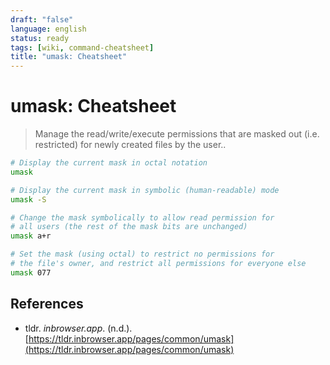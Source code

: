 ```yaml
---
draft: "false"
language: english
status: ready
tags: [wiki, command-cheatsheet]
title: "umask: Cheatsheet"
---
```


# umask: Cheatsheet

> Manage the read/write/execute permissions that are masked out (i.e. restricted) for newly created files by the user..

```bash
# Display the current mask in octal notation
umask

# Display the current mask in symbolic (human-readable) mode
umask -S

# Change the mask symbolically to allow read permission for
# all users (the rest of the mask bits are unchanged)
umask a+r

# Set the mask (using octal) to restrict no permissions for
# the file's owner, and restrict all permissions for everyone else
umask 077
```

## References

- tldr. _inbrowser.app_. (n.d.). [https://tldr.inbrowser.app/pages/common/umask](https://tldr.inbrowser.app/pages/common/umask)
